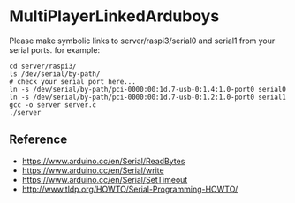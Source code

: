 # MultiPlayerLinkedArduboys
Please make symbolic links to server/raspi3/serial0 and serial1 
from your serial ports. 
for example:

    cd server/raspi3/
    ls /dev/serial/by-path/
    # check your serial port here...
    ln -s /dev/serial/by-path/pci-0000:00:1d.7-usb-0:1.4:1.0-port0 serial0
    ln -s /dev/serial/by-path/pci-0000:00:1d.7-usb-0:1.2:1.0-port0 serial1
    gcc -o server server.c
    ./server

## Reference
- https://www.arduino.cc/en/Serial/ReadBytes
- https://www.arduino.cc/en/Serial/write
- https://www.arduino.cc/en/Serial/SetTimeout
- http://www.tldp.org/HOWTO/Serial-Programming-HOWTO/
